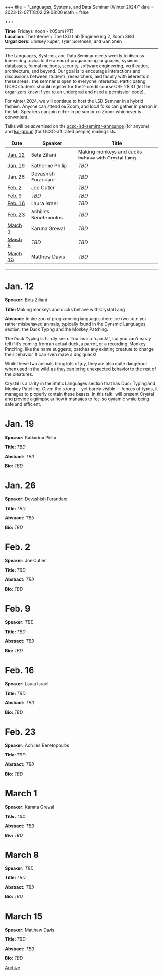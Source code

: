 +++
title = "Languages, Systems, and Data Seminar (Winter 2024)"
date = 2023-12-07T18:02:29-08:00
math = false

+++

**Time**: Fridays, noon - 1:05pm (PT) <br />
**Location**: The Internet / The LSD Lab (Engineering 2, Room 398) <br />
**Organizers**: Lindsey Kuper, Tyler Sorensen, and Gan Shen <br />

---

The Languages, Systems, and Data Seminar meets weekly to discuss interesting topics in the areas of programming languages, systems, databases, formal methods, security, software engineering, verification, architecture, and beyond.  Our goal is to encourage interactions and discussions between students, researchers, and faculty with interests in these areas.  The seminar is open to everyone interested.  Participating UCSC students should register for the 2-credit course CSE 280O (let the organizers know if you're an undergrad and need a permission code).

For winter 2024, we will continue to host the LSD Seminar in a hybrid fashion.  Anyone can attend on Zoom, and local folks can gather in person in the lab.  Speakers can join either in person or on Zoom, whichever is convenient.

Talks will be advertised on the [ucsc-lsd-seminar-announce](https://groups.google.com/g/ucsc-lsd-seminar-announce) (for anyone) and [lsd-group](https://groups.google.com/a/ucsc.edu/g/lsd-group/members) (for UCSC-affiliated people) mailing lists.

| Date                  | Speaker                                                               | Title                                                             |
|-------                |---------                                                              |---------                                                          |
| [Jan. 12](#jan-12)    | Beta Ziliani                                                          | Making monkeys and ducks behave with Crystal Lang                 |
| [Jan. 19](#jan-19)    | Katherine Philip                                                      | _TBD_                                                             |
| [Jan. 26](#jan-26)    | Devashish Purandare                                                   | _TBD_                                                             |
| [Feb. 2](#feb-2)      | Joe Cutler                                                            | _TBD_                                                             |
| [Feb. 9](#feb-9)      | _TBD_                                                                 | _TBD_                                                             |
| [Feb. 16](#feb-16)    | Laura Israel                                                          | _TBD_                                                             |
| [Feb. 23](#feb-23)    | Achilles Benetopoulos                                                 | _TBD_                                                             |
| [March 1](#march-1)   | Karuna Grewal                                                         | _TBD_                                                             |
| [March 8](#march-8)   | _TBD_                                                                 | _TBD_                                                             |
| [March 15](#march-15) | Matthew Davis                                                         | _TBD_                                                             |

---

# Jan. 12

**Speaker:** Beta Ziliani

**Title:** Making monkeys and ducks behave with Crystal Lang

**Abstract:** In the zoo of programming languages there are two cute yet rather misbehaved animals, typically found in the Dynamic Languages section: the Duck Typing and the Monkey Patching.

The Duck Typing is hardly seen.  You hear a “quack!“, but you can’t easily tell if it’s coming from an actual duck, a parrot, or a recording.  Monkey Patching, like the name suggests, patches any existing creature to change their behavior.  It can even make a dog quack!

While these two animals bring lots of joy, they are also quite dangerous when used in the wild, as they can bring unexpected behavior to the rest of the creatures.

Crystal is a rarity in the Static Languages section that has Duck Typing and Monkey Patching.  Given the strong -- yet barely visible -- fences of types, it manages to properly contain these beasts.  In this talk I will present Crystal and provide a glimpse at how it manages to feel so dynamic while being safe and efficient.

# Jan. 19

**Speaker:** Katherine Philip

**Title:** _TBD_

**Abstract:** _TBD_

**Bio:** _TBD_

# Jan. 26

**Speaker:** Devashish Purandare

**Title:** _TBD_

**Abstract:** _TBD_

**Bio:** _TBD_

# Feb. 2

**Speaker:** Joe Cutler

**Title:** _TBD_

**Abstract:** _TBD_

**Bio:** _TBD_

# Feb. 9

**Speaker:** _TBD_

**Title:** _TBD_

**Abstract:** _TBD_

**Bio:** _TBD_

# Feb. 16

**Speaker:** Laura Israel

**Title:** _TBD_

**Abstract:** _TBD_

**Bio:** _TBD_

# Feb. 23

**Speaker:** Achilles Benetopoulos

**Title:** _TBD_

**Abstract:** _TBD_

**Bio:** _TBD_

# March 1

**Speaker:** Karuna Grewal

**Title:** _TBD_

**Abstract:** _TBD_

**Bio:** _TBD_

# March 8

**Speaker:** _TBD_

**Title:** _TBD_

**Abstract:** _TBD_

**Bio:** _TBD_

# March 15

**Speaker:** Matthew Davis

**Title:** _TBD_

**Abstract:** _TBD_

**Bio:** _TBD_

[Archive](../)
